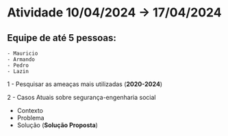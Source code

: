 # Atividade 10/04/2024 -> 17/04/2024

## Equipe de até 5 pessoas:
    - Mauricio
    - Armando
    - Pedro
    - Lazin

1 - Pesquisar as ameaças mais utilizadas (**2020-2024**)

2 - Casos Atuais sobre segurança-engenharia social
 - Contexto
 - Problema
 - Solução (**Solução Proposta**)